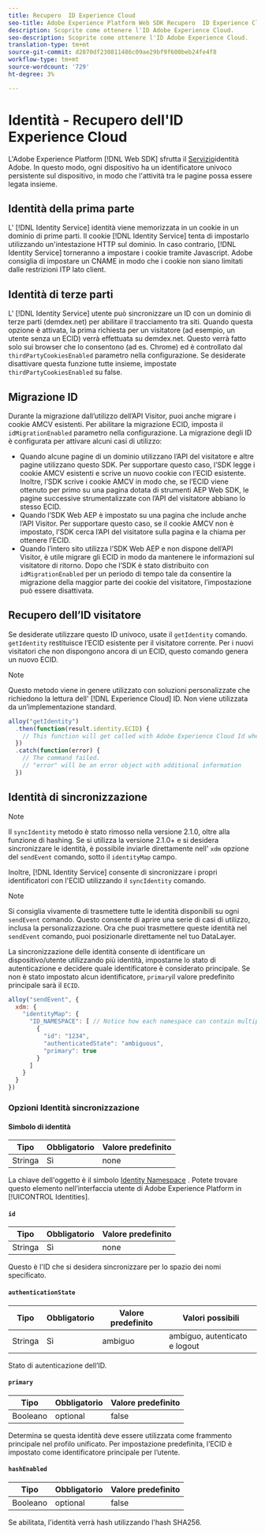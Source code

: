 ```yaml
---
title: Recupero  ID Experience Cloud
seo-title: Adobe Experience Platform Web SDK Recupero  ID Experience Cloud
description: Scoprite come ottenere l'ID Adobe Experience Cloud.
seo-description: Scoprite come ottenere l'ID Adobe Experience Cloud.
translation-type: tm+mt
source-git-commit: d2870df230811486c09ae29bf9f600beb24fe4f8
workflow-type: tm+mt
source-wordcount: '729'
ht-degree: 3%

---
```



# Identità - Recupero dell&#39;ID Experience Cloud 

L&#39;Adobe Experience Platform [!DNL Web SDK] sfrutta il [Servizio](../../identity-service/ecid.md)identità Adobe. In questo modo, ogni dispositivo ha un identificatore univoco persistente sul dispositivo, in modo che l&#39;attività tra le pagine possa essere legata insieme.

## Identità della prima parte

L&#39; [!DNL Identity Service] identità viene memorizzata in un cookie in un dominio di prime parti. Il cookie [!DNL Identity Service] tenta di impostarlo utilizzando un&#39;intestazione HTTP sul dominio. In caso contrario, [!DNL Identity Service] torneranno a impostare i cookie tramite Javascript.  Adobe consiglia di impostare un CNAME in modo che i cookie non siano limitati dalle restrizioni ITP lato client.

## Identità di terze parti

L&#39; [!DNL Identity Service] utente può sincronizzare un ID con un dominio di terze parti (demdex.net) per abilitare il tracciamento tra siti. Quando questa opzione è attivata, la prima richiesta per un visitatore (ad esempio, un utente senza un ECID) verrà effettuata su demdex.net. Questo verrà fatto solo sui browser che lo consentono (ad es. Chrome) ed è controllato dal `thirdPartyCookiesEnabled` parametro nella configurazione. Se desiderate disattivare questa funzione tutte insieme, impostate `thirdPartyCookiesEnabled` su false.

## Migrazione ID

Durante la migrazione dall’utilizzo dell’API Visitor, puoi anche migrare i cookie AMCV esistenti. Per abilitare la migrazione ECID, imposta il `idMigrationEnabled` parametro nella configurazione. La migrazione degli ID è configurata per attivare alcuni casi di utilizzo:

* Quando alcune pagine di un dominio utilizzano l’API del visitatore e altre pagine utilizzano questo SDK. Per supportare questo caso, l’SDK legge i cookie AMCV esistenti e scrive un nuovo cookie con l’ECID esistente. Inoltre, l’SDK scrive i cookie AMCV in modo che, se l’ECID viene ottenuto per primo su una pagina dotata di strumenti AEP Web SDK, le pagine successive strumentalizzate con l’API del visitatore abbiano lo stesso ECID.
* Quando l’SDK Web AEP è impostato su una pagina che include anche l’API Visitor. Per supportare questo caso, se il cookie AMCV non è impostato, l’SDK cerca l’API del visitatore sulla pagina e la chiama per ottenere l’ECID.
* Quando l’intero sito utilizza l’SDK Web AEP e non dispone dell’API Visitor, è utile migrare gli ECID in modo da mantenere le informazioni sul visitatore di ritorno. Dopo che l’SDK è stato distribuito con `idMigrationEnabled` per un periodo di tempo tale da consentire la migrazione della maggior parte dei cookie del visitatore, l’impostazione può essere disattivata.

## Recupero dell’ID visitatore

Se desiderate utilizzare questo ID univoco, usate il `getIdentity` comando. `getIdentity` restituisce l’ECID esistente per il visitatore corrente. Per i nuovi visitatori che non dispongono ancora di un ECID, questo comando genera un nuovo ECID.

>[!NOTE]
>
>Questo metodo viene in genere utilizzato con soluzioni personalizzate che richiedono la lettura dell&#39; [!DNL Experience Cloud] ID. Non viene utilizzata da un’implementazione standard.

```javascript
alloy("getIdentity")
  .then(function(result.identity.ECID) {
    // This function will get called with Adobe Experience Cloud Id when the command promise is resolved
  })
  .catch(function(error) {
    // The command failed.
    // "error" will be an error object with additional information
  })
```

## Identità di sincronizzazione

>[!NOTE]
>
>Il `syncIdentity` metodo è stato rimosso nella versione 2.1.0, oltre alla funzione di hashing. Se si utilizza la versione 2.1.0+ e si desidera sincronizzare le identità, è possibile inviarle direttamente nell&#39; `xdm` opzione del `sendEvent` comando, sotto il `identityMap` campo.

Inoltre, [!DNL Identity Service] consente di sincronizzare i propri identificatori con l&#39;ECID utilizzando il `syncIdentity` comando.

>[!NOTE]
>
>Si consiglia vivamente di trasmettere tutte le identità disponibili su ogni `sendEvent` comando. Questo consente di aprire una serie di casi di utilizzo, inclusa la personalizzazione. Ora che puoi trasmettere queste identità nel `sendEvent` comando, puoi posizionarle direttamente nel tuo DataLayer.

La sincronizzazione delle identità consente di identificare un dispositivo/utente utilizzando più identità, impostarne lo stato di autenticazione e decidere quale identificatore è considerato principale. Se non è stato impostato alcun identificatore, `primary`il valore predefinito principale sarà il `ECID`.

```javascript
alloy("sendEvent", {
  xdm: {
    "identityMap": {
      "ID_NAMESPACE": [ // Notice how each namespace can contain multiple identifiers.
        {
          "id": "1234",
          "authenticatedState": "ambiguous",
          "primary": true
        }
      ]
    }
  }
})
```


### Opzioni Identità sincronizzazione

#### Simbolo di identità

| **Tipo** | **Obbligatorio** | **Valore predefinito** |
| -------- | ------------ | ----------------- |
| Stringa | Sì | none |

La chiave dell&#39;oggetto è il simbolo [Identity Namespace](../../identity-service/namespaces.md) . Potete trovare questo elemento nell’interfaccia utente di Adobe Experience Platform in [!UICONTROL Identities].

#### `id`

| **Tipo** | **Obbligatorio** | **Valore predefinito** |
| -------- | ------------ | ----------------- |
| Stringa | Sì | none |

Questo è l&#39;ID che si desidera sincronizzare per lo spazio dei nomi specificato.

#### `authenticationState`

| **Tipo** | **Obbligatorio** | **Valore predefinito** | **Valori possibili** |
| -------- | ------------ | ----------------- | ------------------------------------ |
| Stringa | Sì | ambiguo | ambiguo, autenticato e logout |

Stato di autenticazione dell’ID.

#### `primary`

| **Tipo** | **Obbligatorio** | **Valore predefinito** |
| -------- | ------------ | ----------------- |
| Booleano | optional | false |

Determina se questa identità deve essere utilizzata come frammento principale nel profilo unificato. Per impostazione predefinita, l’ECID è impostato come identificatore principale per l’utente.

#### `hashEnabled`

| **Tipo** | **Obbligatorio** | **Valore predefinito** |
| -------- | ------------ | ----------------- |
| Booleano | optional | false |

Se abilitata, l&#39;identità verrà hash utilizzando l&#39;hash SHA256.
